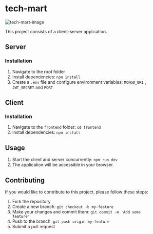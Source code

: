 # tech-mart

![tech-mart-image](https://muhammedshiyadh.netlify.app/tech--mart.png)

This project consists of a client-server application.

## Server

### Installation

1. Navigate to the root folder
2. Install dependencies: `npm install`
3. Create a `.env` file and configure environment variables: `MONGO_URI` , `JWT_SECRET` and `PORT`

## Client

### Installation

1. Navigate to the `frontend` folder: `cd frontend`
2. Install dependencies: `npm install`

## Usage

1. Start the client and server concurrently: `npm run dev`
2. The application will be accessible in your browser.

## Contributing

If you would like to contribute to this project, please follow these steps:

1. Fork the repository
2. Create a new branch: `git checkout -b my-feature`
3. Make your changes and commit them: `git commit -m 'Add some feature'`
4. Push to the branch: `git push origin my-feature`
5. Submit a pull request
